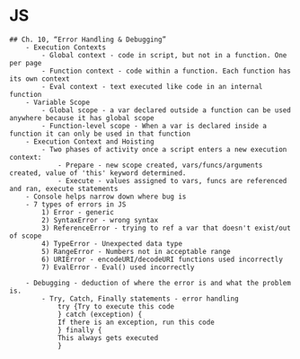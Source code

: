 # JS 
    ## Ch. 10, “Error Handling & Debugging”
        - Execution Contexts
            - Global context - code in script, but not in a function. One per page
            - Function context - code within a function. Each function has its own context
            - Eval context - text executed like code in an internal function
        - Variable Scope
            - Global scope - a var declared outside a function can be used anywhere because it has global scope
            - Function-level scope - When a var is declared inside a function it can only be used in that function
        - Execution Context and Hoisting
            - Two phases of activity once a script enters a new execution context:
                - Prepare - new scope created, vars/funcs/arguments created, value of 'this' keyword determined.
                - Execute - values assigned to vars, funcs are referenced and ran, execute statements
        - Console helps narrow down where bug is
        - 7 types of errors in JS
            1) Error - generic
            2) SyntaxError - wrong syntax
            3) ReferenceError - trying to ref a var that doesn't exist/out of scope
            4) TypeError - Unexpected data type
            5) RangeError - Numbers not in acceptable range
            6) URIError - encodeURI/decodeURI functions used incorrectly
            7) EvalError - Eval() used incorrectly

        - Debugging - deduction of where the error is and what the problem is.
            - Try, Catch, Finally statements - error handling
                try {Try to execute this code
                } catch (exception) {
                If there is an exception, run this code
                } finally {
                This always gets executed
                }